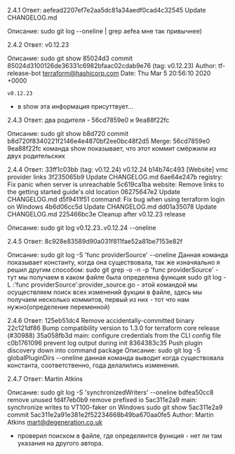2.4.1 
Ответ:
aefead2207ef7e2aa5dc81a34aedf0cad4c32545 Update CHANGELOG.md

Описание:
sudo git log --oneline | grep aefea
мне так привычнее)

2.4.2 
Ответ: v0.12.23

Описание:
sudo git show 85024d3
commit 85024d3100126de36331c6982bfaac02cdab9e76 (tag: v0.12.23)
Author: tf-release-bot <terraform@hashicorp.com>
Date:   Thu Mar 5 20:56:10 2020 +0000

    v0.12.23

- в show эта информация присуттвует...

2.4.3 
Ответ:
два родителя -  56cd7859e0 и 9ea88f22fc

Описание:
sudo git show b8d720
commit b8d720f8340221f2146e4e4870bf2ee0bc48f2d5
Merge: 56cd7859e0 9ea88f22fc
команда show показывает, что этот коммит смёржили из двух родительских

2.4.4
Ответ:
33ff1c03bb (tag: v0.12.24) v0.12.24
b14b74c493 [Website] vmc provider links
3f235065b9 Update CHANGELOG.md
6ae64e247b registry: Fix panic when server is unreachable
5c619ca1ba website: Remove links to the getting started guide's old location
06275647e2 Update CHANGELOG.md
d5f9411f51 command: Fix bug when using terraform login on Windows
4b6d06cc5d Update CHANGELOG.md
dd01a35078 Update CHANGELOG.md
225466bc3e Cleanup after v0.12.23 release

Описание:
sudo git log v0.12.23..v0.12.24 --oneline

2.4.5 
Ответ:
8c928e83589d90a031f811fae52a81be7153e82f

Описание:
sudo git log -S 'func providerSource' --oneline
Данная команда показывает константу, когда она существовала, так же изначяально 
я решил другим способом:
sudo git grep -o -n -p 'func providerSource' - тут мы получаем в каком файле была определена функция
sudo git log -L :'func providerSource':provider_source.go - этой командой мы осуществляем поиск всех изменений 
фукции в файле, здесь мы получаем несколько коммитов, первый из них - тот что нам нужно(определение переменной)


2.4.6
Ответ:
125eb51dc4 Remove accidentally-committed binary
22c121df86 Bump compatibility version to 1.3.0 for terraform core release (#30988)
35a058fb3d main: configure credentials from the CLI config file
c0b1761096 prevent log output during init
8364383c35 Push plugin discovery down into command package
Описание:
 sudo git log -S globalPluginDirs --oneline
данная команда выводит когда существовала константа, соответственно, года делалились изменения.


2.4.7 
Ответ: Martin Atkins

Описание:
sudo git log -S 'synchronizedWriters' --oneline
bdfea50cc8 remove unused
fd4f7eb0b9 remove prefixed io
5ac311e2a9 main: synchronize writes to VT100-faker on Windows
sudo git show 5ac311e2a9
commit 5ac311e2a91e381e2f52234668b49ba670aa0fe5
Author: Martin Atkins <mart@degeneration.co.uk>
+ проверил поиском в файле, где определянтся функция - нет ли там указания на другого автора.

